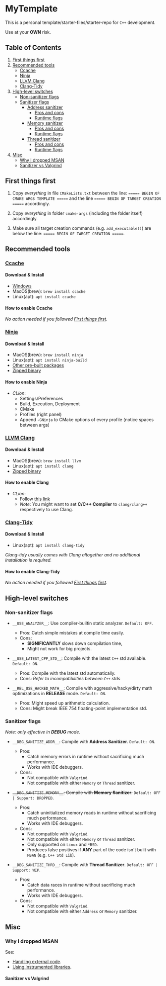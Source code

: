 # MyTemplate

This is a personal template/starter-files/starter-repo for `C++` development.

Use at your **OWN** risk.

## Table of Contents


1. [First things first](#first-things-first)
2. [Recommended tools](#recommended-tools)
    - [Ccache](#ccache)
    - [Ninja](#ninja)
    - [LLVM Clang](#llvm-clang)
    - [Clang-Tidy](#clang-tidy)
3. [High-level switches](#high-level-switches)
    - [Non-sanitizer flags](#non-sanitizer-flags)
    - [Sanitizer flags](#sanitizer-flags)
        - [Address sanitizer]()
            - [Pros and cons]()
            - [Runtime flags]()
        - [Memory sanitizer]()
            - [Pros and cons]()
            - [Runtime flags]()
        - [Thread sanitizer]()
            - [Pros and cons]()
            - [Runtime flags]()
4. [Misc](#misc)
    - [Why I dropped MSAN](#why-i-dropped-msan)
    - [Sanitizer vs Valgrind](#sanitizer-vs-valgrind)


## First things first

1. Copy *everything* in file `CMakeLists.txt` between the line: `===== BEGIN OF CMAKE ARGS TEMPLATE =====` and the line `===== BEGIN OF TARGET CREATION =====` accordingly.

2. Copy *everything* in folder `cmake-args` (including the folder itself) accordingly.

3. Make sure all target creation commands (e.g. `add_executable()`) are below the line: `===== BEGIN OF TARGET CREATION =====`.

## Recommended tools

### [Ccache](https://ccache.dev/)

#### Download & Install

- [Windows](https://ccache.dev/download.html)
- MacOS(brew): `brew install ccache`
- Linux(apt): `apt install ccache`

#### How to enable **Ccache** 

*No action needed if you followed [First things first](#first-things-first).*


### [Ninja](https://ninja-build.org/)

#### Download & Install

- MacOS(brew): `brew install ninja`
- Linux(apt): `apt install ninja-build`
- [Other pre-built packages](https://github.com/ninja-build/ninja/wiki/Pre-built-Ninja-packages)
- [Zipped binary](https://github.com/ninja-build/ninja/releases)

#### How to enable **Ninja**

- *CLion*:
    - Settings/Preferences
    - Build, Execution, Deployment
    - CMake
    - Profiles (right panel)
    - Append `-GNinja` to CMake options of every profile (notice spaces between args)


### [LLVM Clang](https://llvm.org/)

#### Download & Install

- MacOS(brew): `brew install llvm`
- Linux(apt): `apt install clang`
- [Zipped binary](https://releases.llvm.org/download.html)

#### How to enable **Clang**

- *CLion*:
    - Follow [this link](https://www.jetbrains.com/help/clion/how-to-create-toolchain-in-clion.html)
    - *Note*: You might want to set **C/C++ Compiler** to `clang/clang++` respectively to use Clang.


### [Clang-Tidy](https://clang.llvm.org/extra/clang-tidy/)

#### Download & Install

- Linux(apt): `apt install clang-tidy`

*Clang-tidy usually comes with Clang altogether and no additional installation is required.*

#### How to enable **Clang-Tidy**

*No action needed if you followed [First things first](#first-things-first).*


## High-level switches

### Non-sanitizer flags

- `__USE_ANALYZER__`: Use compiler-builtin static analyzer. `Default: OFF`.
	- Pros: Catch simple mistakes at compile time easily.
	- Cons: 
  	    - **SIGNIFICANTLY** slows down compilation time, 
        - Might not work for big projects. 

- `__USE_LATEST_CPP_STD__`: Compile with the latest `C++` std available. `Default: ON`.
    - Pros: Compile with the latest std automatically.
    - Cons: *Refer to incompatibilities between `C++` stds*

- `__REL_USE_HACKED_MATH__`: Compile with aggressive/hacky/dirty math optimizations in **RELEASE** mode. `Default: ON`.
    - Pros: Might speed up arithmetic calculation.
    - Cons: Might break IEEE 754 floating-point implementation std.

### Sanitizer flags 

*Note: only effective in **DEBUG** mode.*

- `__DBG_SANITIZE_ADDR__`: Compile with **Address Sanitizer**. `Default: ON`.
    - Pros: 
        - Catch memory errors in runtime without sacrificing much performance.
        - Works with IDE debuggers.
    - Cons: 
        - Not compatible with `Valgrind`.
        - Not compatible with either `Memory` or `Thread` sanitizer.


- ~~`__DBG_SANITIZE_MEMORY__`: Compile with **Memory Sanitizer**.~~ `Default: OFF | Support: DROPPED`.
    - Pros: 
        - Catch uninitialized memory reads in runtime without sacrificing much performance.
        - Works with IDE debuggers.
    - Cons: 
        - Not compatible with `Valgrind`.
        - Not compatible with either `Memory` or `Thread` sanitizer.
        - Only supported on `Linux` and `*BSD`.
        - Produces false positives if **ANY** part of the code isn't built with `MSAN` (e.g. `C++ Std Lib`).


- `__DBG_SANITIZE_THRD__`: Compile with **Thread Sanitizer**. `Default: OFF | Support: WIP`.
    - Pros: 
        - Catch data races in runtime without sacrificing much performance.
        - Works with IDE debuggers.
    - Cons: 
        - Not compatible with `Valgrind`.
        - Not compatible with either `Address` or `Memory` sanitizer.

    
    
    
<!-- todo 

__DBG_SANITIZE_LEAK_STANDALONE__ 
__DBG_SANITIZE_UB__         

-->  

## Misc
    
### Why I dropped MSAN

See:
-   [Handling external code](https://clang.llvm.org/docs/MemorySanitizer.html#id10).
-   [Using instrumented libraries](https://github.com/google/sanitizers/wiki/MemorySanitizer#using-instrumented-libraries).


#### Sanitizer vs Valgrind




